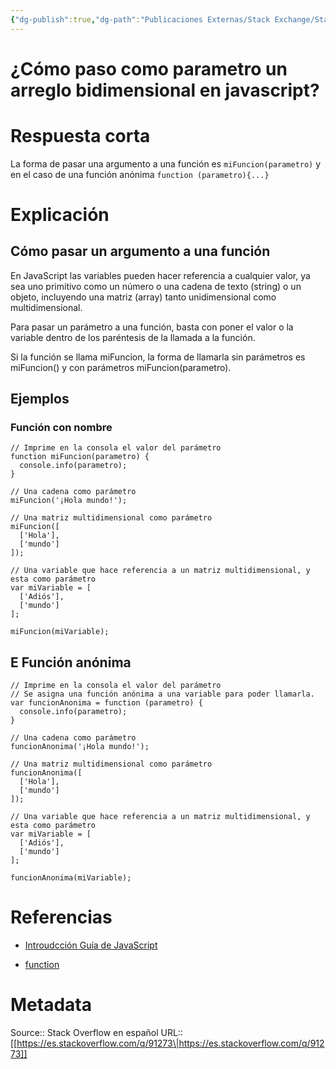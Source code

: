 ```yaml
---
{"dg-publish":true,"dg-path":"Publicaciones Externas/Stack Exchange/Stack Overflow en español/es.stackoverflow.com-91273.md","permalink":"/publicaciones-externas/stack-exchange/stack-overflow-en-espanol/es-stackoverflow-com-91273/","title":"¿Cómo paso como parametro un arreglo bidimensional en javascript?","hide":true,"noteIcon":"default","created":"2024-04-03T12:49:10.727-06:00","updated":"2024-04-05T16:43:52.437-06:00"}
---
```


# ¿Cómo paso como parametro un arreglo bidimensional en javascript?

# Respuesta corta

 La forma de pasar una argumento a una función es   `miFuncion(parametro)` y en el caso de una función anónima `function (parametro){...}`

# Explicación

## Cómo pasar un argumento a una función

En JavaScript las variables pueden hacer referencia a cualquier valor, ya sea uno primitivo como un número o una cadena de texto (string) o un objeto, incluyendo una matriz (array) tanto unidimensional como multidimensional.

Para pasar un parámetro a una función, basta con poner el valor o la variable dentro de los paréntesis de la llamada a la función.

Si la función se llama miFuncion, la forma de llamarla sin parámetros es miFuncion() y con parámetros miFuncion(parametro).

## Ejemplos

### Función con nombre


<!-- begin snippet: js hide: false console: true babel: false -->

<!-- language: lang-js -->

    // Imprime en la consola el valor del parámetro
    function miFuncion(parametro) {
      console.info(parametro);
    }

    // Una cadena como parámetro
    miFuncion('¡Hola mundo!');

    // Una matriz multidimensional como parámetro
    miFuncion([
      ['Hola'],
      ['mundo']
    ]);

    // Una variable que hace referencia a un matriz multidimensional, y esta como parámetro
    var miVariable = [
      ['Adiós'],
      ['mundo']
    ];

    miFuncion(miVariable);

<!-- end snippet -->

## E Función anónima

<!-- begin snippet: js hide: false console: true babel: false -->

<!-- language: lang-js -->

    // Imprime en la consola el valor del parámetro
    // Se asigna una función anónima a una variable para poder llamarla.
    var funcionAnonima = function (parametro) {
      console.info(parametro);
    }

    // Una cadena como parámetro
    funcionAnonima('¡Hola mundo!');

    // Una matriz multidimensional como parámetro
    funcionAnonima([
      ['Hola'],
      ['mundo']
    ]);

    // Una variable que hace referencia a un matriz multidimensional, y esta como parámetro
    var miVariable = [
      ['Adiós'],
      ['mundo']
    ];

    funcionAnonima(miVariable);

<!-- end snippet -->

# Referencias

- [Introudcción Guía de JavaScript][1]
- [function][2]


  [1]: https://developer.mozilla.org/es/docs/Web/JavaScript/Guide/Introducci%C3%B3n
  [2]: https://developer.mozilla.org/es/docs/Web/JavaScript/Referencia/Sentencias/function

# Metadata
Source:: Stack Overflow en español
URL:: [[https://es.stackoverflow.com/q/91273\|https://es.stackoverflow.com/q/91273]]

